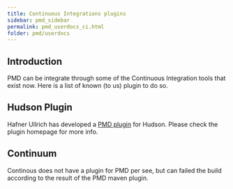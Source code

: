 ```yaml
---
title: Continuous Integrations plugins
sidebar: pmd_sidebar
permalink: pmd_userdocs_ci.html
folder: pmd/userdocs
---
```


## Introduction

PMD can be integrate through some of the Continuous Integration tools that exist now.
Here is a list of known (to us) plugin to do so.

## Hudson Plugin

Hafner Ullrich has developed a [PMD plugin][hudsonplugin] for Hudson.
Please check the plugin homepage for more info.

[hudsonplugin]: http://hudson.gotdns.com/wiki/display/HUDSON/PMD+Plugin

## Continuum

Continous does not have a plugin for PMD per see, but can failed the build according to the
result of the PMD maven plugin.


<!-- TODO: Find out about other plugins ? -->
